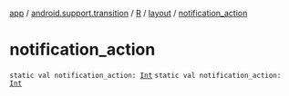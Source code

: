 [app](../../../index.md) / [android.support.transition](../../index.md) / [R](../index.md) / [layout](index.md) / [notification_action](./notification_action.md)

# notification_action

`static val notification_action: `[`Int`](https://kotlinlang.org/api/latest/jvm/stdlib/kotlin/-int/index.html)
`static val notification_action: `[`Int`](https://kotlinlang.org/api/latest/jvm/stdlib/kotlin/-int/index.html)